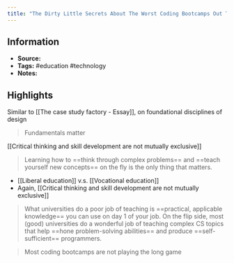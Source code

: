 ```yaml
---
title: "The Dirty Little Secrets About The Worst Coding Bootcamps Out There - Essay"
---
```

## Information
- **Source:** 
- **Tags:** #education #technology 
- **Notes:** 

## Highlights
Similar to [[The case study factory - Essay]], on foundational disciplines of design
> Fundamentals matter

[[Critical thinking and skill development are not mutually exclusive]]
> Learning how to ==think through complex problems== and ==teach yourself new concepts== on the fly is the only thing that matters.

+ [[Liberal education]] v.s. [[Vocational education]]
+ Again, [[Critical thinking and skill development are not mutually exclusive]]

> What universities do a poor job of teaching is ==practical, applicable knowledge== you can use on day 1 of your job. On the flip side, most (good) universities do a wonderful job of teaching complex CS topics that help ==hone problem-solving abilities== and produce ==self-sufficient== programmers.

> Most coding bootcamps are not playing the long game